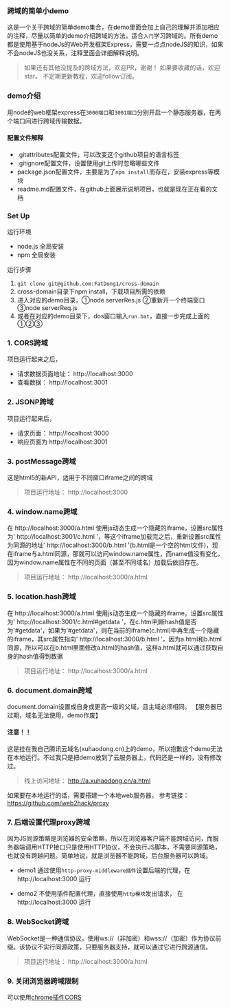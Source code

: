 ### 跨域的简单小demo
这是一个关于跨域的简单demo集合，在demo里面会加上自己的理解并添加相应的注释，尽量以简单的demo介绍跨域的方法，适合`入门`学习跨域的。所有demo都是使用基于nodeJs的Web开发框架Express，需要一点点nodeJS的知识，如果不会nodeJS也没关系，注释里面会详细解释说明。
> 如果还有其他没提及的跨域方法，欢迎PR，谢谢！
如果要收藏的话，欢迎star。
不定期更新教程，欢迎follow订阅。

### demo介绍
用node的web框架express在`3000端口`和`3001端口`分别开启一个静态服务器，在两个端口间进行跨域传输数据。

#### 配置文件解释
- .gitattributes配置文件，可以改变这个github项目的语言标签
- .gitignore配置文件，设置使用git上传时忽略哪些文件
- package.json配置文件，主要是为了`npm install`而存在，安装express等模块
- readme.md配置文件，在github上面展示说明项目，也就是现在正在看的文档
### Set Up
运行环境
- node.js 全局安装
- npm 全局安装

运行步骤
1. `git clone git@github.com:FatDong1/cross-domain`
2. cross-domain目录下npm install，下载项目所需的依赖
3. 进入对应的demo目录，①node serverRes.js  ②重新开一个终端窗口   ③node serverReq.js
4. 或者在对应的demo目录下，dos窗口输入`run.bat`，直接一步完成上面的①②③

### 1. CORS跨域

项目运行起来之后，
- 请求数据页面地址： http://localhost:3000
- 查看数据： http://localhost:3001


### 2. JSONP跨域

项目运行起来后，
- 请求页面： http://localhost:3000
- 响应页面为 http://localhost:3001

### 3. postMessage跨域
这是html5的新API，适用于不同窗口iframe之间的跨域

> 项目运行地址： http://localhost:3000

### 4. window.name跨域

在 http://localhost:3000/a.html 使用js动态生成一个隐藏的iframe，设置src属性为' http://localhost:3001/c.html '，等这个iframe加载完之后，重新设置src属性为同源的地址' http://localhost:3000/b.html '(b.html是一个空的html文件)，现在iframe与a.html同源，那就可以访问window.name属性，而name值没有变化，因为window.name属性在不同的页面（甚至不同域名）加载后依旧存在。


> 项目运行地址： http://localhost:3000/a.html

### 5. location.hash跨域
在 http://localhost:3000/a.html 使用js动态生成一个隐藏的iframe，设置src属性为' http://localhost:3001/c.html#getdata '，在c.html判断hash值是否为'#getdata'，如果为'#getdata'，则在当前的iframe(c.html)中再生成一个隐藏的iframe，其src属性指向' http://localhost:3000/b.html '，因为a.html和b.html同源，所以可以在b.html里面修改a.html的hash值，这样a.html就可以通过获取自身的hash值得到数据
> 项目运行地址： http://localhost:3000/a.html

### 6. document.domain跨域
document.domain设置成自身或更高一级的父域，且主域必须相同。
【服务器已过期，域名无法使用，demo作废】
#### 注意！！
这是挂在我自己腾讯云域名(xuhaodong.cn)上的demo，所以抱歉这个demo无法在本地运行。不过我只是把demo放到了云服务器上，代码还是一样的，没有修改过。

> 线上访问地址： http://a.xuhaodong.cn/a.html


如果要在本地运行的话，需要搭建一个本地web服务器，
参考链接：https://github.com/web2hack/proxy

### 7. 后端设置代理proxy跨域
因为JS同源策略是浏览器的安全策略，所以在浏览器客户端不能跨域访问，而服务器端调用HTTP接口只是使用HTTP协议，不会执行JS脚本，不需要同源策略，也就没有跨越问题。简单地说，就是浏览器不能跨域，后台服务器可以跨域。

- demo1
通过使用`http-proxy-middleware插件`设置后端的代理，在 http://localhost:3000 运行

- demo2
不使用插件配置代理，直接使用`http模块`发出请求， 在 http://localhost:3000 运行


### 8. WebSocket跨域
WebSocket是一种通信协议，使用ws://（非加密）和wss://（加密）作为协议前缀。该协议不实行同源政策，只要服务器支持，就可以通过它进行跨源通信。
> 项目运行地址： http://localhost:3000/a.html


### 9. 关闭浏览器跨域限制
可以使用[chrome插件CORS](https://chrome.google.com/webstore/detail/allow-control-allow-origi/nlfbmbojpeacfghkpbjhddihlkkiljbi?hl=zh-CN)
